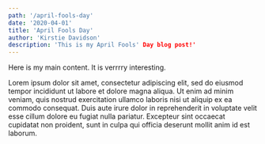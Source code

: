 ```yaml
---
path: '/april-fools-day'
date: '2020-04-01'
title: 'April Fools Day'
author: 'Kirstie Davidson'
description: 'This is my April Fools' Day blog post!'
---
```


Here is my main content.
It is verrrry interesting.

Lorem ipsum dolor sit amet, consectetur adipiscing elit, sed do eiusmod tempor incididunt 
ut labore et dolore magna aliqua. Ut enim ad minim veniam, quis nostrud exercitation ullamco 
laboris nisi ut aliquip ex ea commodo consequat. Duis aute irure dolor in reprehenderit in 
voluptate velit esse cillum dolore eu fugiat nulla pariatur. Excepteur sint occaecat cupidatat non proident, 
sunt in culpa qui officia deserunt mollit anim id est laborum.